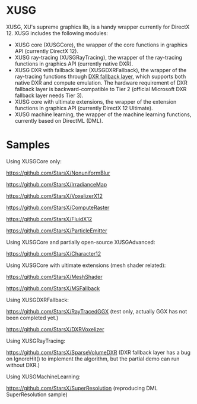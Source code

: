 # XUSG
XUSG, XU's supreme graphics lib, is a handy wrapper currently for DirectX 12. XUSG includes the following modules:

* XUSG core (XUSGCore), the wrapper of the core functions in graphics API (currently DirectX 12).
* XUSG ray-tracing (XUSGRayTracing), the wrapper of the ray-tracing functions in graphics API (currently native DXR).
* XUSG DXR with fallback layer (XUSGDXRFallback), the wrapper of the ray-tracing functions through [DXR fallback layer](https://github.com/Microsoft/DirectX-Graphics-Samples/tree/master/Libraries/D3D12RaytracingFallback), which supports both native DXR and compute emulation. The hardware requirement of DXR fallback layer is backward-compatible to Tier 2 (official Microsoft DXR fallback layer needs Tier 3).
* XUSG core with ultimate extensions, the wrapper of the extension functions in graphics API (currently DirectX 12 Ultimate).
* XUSG machine learning, the wrapper of the machine learning functions, currently based on DirectML (DML).

# Samples

Using XUSGCore only:

https://github.com/StarsX/NonuniformBlur

https://github.com/StarsX/IrradianceMap

https://github.com/StarsX/VoxelizerX12

https://github.com/StarsX/ComputeRaster

https://github.com/StarsX/FluidX12

https://github.com/StarsX/ParticleEmitter

Using XUSGCore and partially open-source XUSGAdvanced:

https://github.com/StarsX/Character12

Using XUSGCore with ultimate extensions (mesh shader related):

https://github.com/StarsX/MeshShader

https://github.com/StarsX/MSFallback

Using XUSGDXRFallback:

https://github.com/StarsX/RayTracedGGX (test only, actually GGX has not been completed yet.)

https://github.com/StarsX/DXRVoxelizer

Using XUSGRayTracing:

https://github.com/StarsX/SparseVolumeDXR (DXR fallback layer has a bug on IgnoreHit() to implement the algorithm, but the partial demo can run without DXR.)

Using XUSGMachineLearning:

https://github.com/StarsX/SuperResolution (reproducing DML SuperResolution sample)

